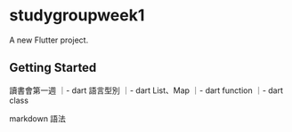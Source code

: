 # studygroupweek1

A new Flutter project.

## Getting Started

讀書會第一週
    ｜- dart 語言型別
    ｜- dart List、Map
    ｜- dart function
    ｜- dart class

markdown 語法

